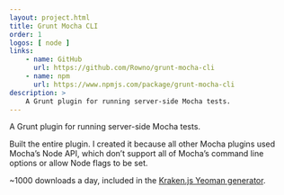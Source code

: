 ```yaml
---
layout: project.html
title: Grunt Mocha CLI
order: 1
logos: [ node ]
links:
    - name: GitHub
      url: https://github.com/Rowno/grunt-mocha-cli
    - name: npm
      url: https://www.npmjs.com/package/grunt-mocha-cli
description: >
    A Grunt plugin for running server-side Mocha tests.
---
```


A Grunt plugin for running server-side Mocha tests.

Built the entire plugin. I created it because all other Mocha plugins used Mocha’s Node API, which don’t support all of Mocha’s command line options or allow Node flags to be set.

~1000 downloads a day, included in the [Kraken.js Yeoman generator][kraken].


[kraken]: https://github.com/krakenjs/generator-kraken
